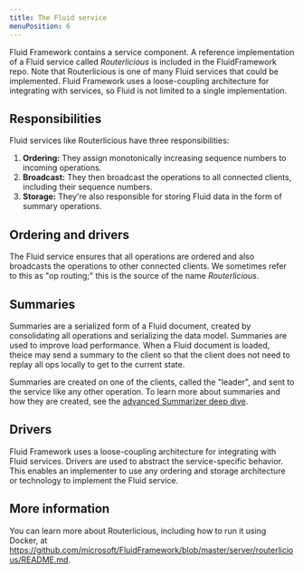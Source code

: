 ```yaml
---
title: The Fluid service
menuPosition: 6
---
```

Fluid Framework contains a service component. A reference implementation of a Fluid service called _Routerlicious_ is
included in the FluidFramework repo. Note that Routerlicious is one of many Fluid services that could be implemented.
Fluid Framework uses a loose-coupling architecture for integrating with services, so Fluid is not limited to a single
implementation.


## Responsibilities

Fluid services like Routerlicious have three responsibilities:

1. **Ordering:** They assign monotonically increasing sequence numbers to incoming operations.
1. **Broadcast:** They then broadcast the operations to all connected clients, including their sequence numbers.
1. **Storage:** They're also responsible for storing Fluid data in the form of summary operations.


## Ordering and drivers

The Fluid service ensures that all operations are ordered and also broadcasts the operations to other connected clients.
We sometimes refer to this as "op routing;" this is the source of the name _Routerlicious_.


## Summaries

Summaries are a serialized form of a Fluid document, created by consolidating all operations and serializing the data
model. Summaries are used to improve load performance. When a Fluid document is loaded, theice may send a summary to
the client so that the client does not need to replay all ops locally to get to the current state.

Summaries are created on one of the clients, called the "leader", and sent to the service like any other operation. To learn more about summaries and
how they are created, see the [advanced Summarizer deep dive](../advanced/summarizer.md).


## Drivers

Fluid Framework uses a loose-coupling architecture for integrating with Fluid services. Drivers are used to abstract the
service-specific behavior. This enables an implementer to use any ordering and storage architecture or technology to
implement the Fluid service.


## More information

You can learn more about Routerlicious, including how to run it using Docker, at
<https://github.com/microsoft/FluidFramework/blob/master/server/routerlicious/README.md>.
